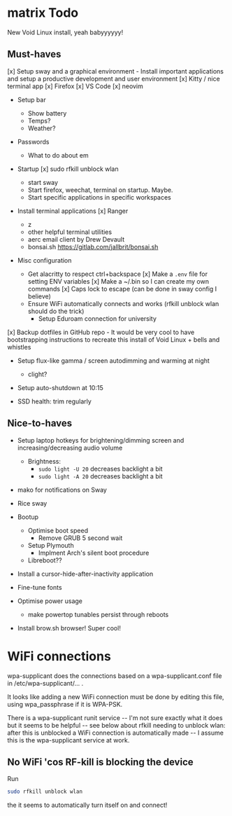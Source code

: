 # matrix Todo
New Void Linux install, yeah babyyyyyy!

## Must-haves
[x] Setup sway and a graphical environment
	- Install important applications and setup a productive development and user environment
		[x] Kitty / nice terminal app
		[x] Firefox
		[x] VS Code
		[x] neovim

- Setup bar
	- Show battery
	- Temps?
	- Weather?

- Passwords
	- What to do about em

- Startup
	[x] sudo rfkill unblock wlan
	- start sway
	- Start firefox, weechat, terminal on startup. Maybe.
	- Start specific applications in specific workspaces

- Install terminal applications
	[x] Ranger
	- z
	- other helpful terminal utilities
	- aerc email client by Drew Devault
	- bonsai.sh
		https://gitlab.com/jallbrit/bonsai.sh

- Misc configuration
	- Get alacritty to respect ctrl+backspace
	[x] Make a `.env` file for setting ENV variables
		[x] Make a ~/.bin so I can create my own commands
	[x] Caps lock to escape (can be done in sway config I believe)
	- Ensure WiFi automatically connects and works (rfkill unblock wlan should do the trick)
		- Setup Eduroam connection for university

[x] Backup dotfiles in GitHub repo
	- It would be very cool to have bootstrapping instructions to recreate this install of Void Linux + bells and whistles

- Setup flux-like gamma / screen autodimming and warming at night
	- clight?

- Setup auto-shutdown at 10:15

- SSD health: trim regularly

## Nice-to-haves
- Setup laptop hotkeys for brightening/dimming screen and increasing/decreasing audio volume
	- Brightness:
		- `sudo light -U 20` decreases backlight a bit
		- `sudo light -A 20` decreases backlight a bit
- mako for notifications on Sway
- Rice sway
- Bootup
	- Optimise boot speed 
		- Remove GRUB 5 second wait
	- Setup Plymouth
		- Implment Arch's silent boot procedure
	- Libreboot??

- Install a cursor-hide-after-inactivity application
- Fine-tune fonts
- Optimise power usage
	- make powertop tunables persist through reboots

- Install brow.sh browser! Super cool!

# WiFi connections
wpa-supplicant does the connections based on a wpa-supplicant.conf file in /etc/wpa-supplicant/... .

It looks like adding a new WiFi connection must be done by editing this file, using wpa\_passphrase if it is WPA-PSK.

There is a wpa-supplicant runit service -- I'm not sure exactly what it does but it seems to be helpful -- see below about rfkill needing to unblock wlan: after this is unblocked a WiFi connection is automatically made -- I assume this is the wpa-supplicant service at work.

## No WiFi 'cos RF-kill is blocking the device
Run
```bash
sudo rfkill unblock wlan
```
the it seems to automatically turn itself on and connect!

